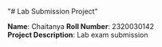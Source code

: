 "# Lab Submission Project" 

**Name**: Chaitanya 
**Roll Number**: 2320030142  
**Project Description**: Lab exam submission
